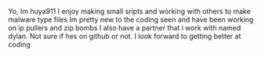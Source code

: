 Yo, Im huya911
I enjoy making small sripts and working with others to make malware type files 
Im pretty new to the coding seen and have been working on ip pullers and zip bombs 
I also have a partner that i work with named dylan. Not sure if hes on github or not.
I look forward to getting better at coding 
